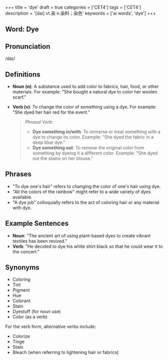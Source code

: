 +++
title = 'dye'
draft = true
categories = ['CET4']
tags = ['CET4']
description = '[dai] vt.染 n.染料；染色'
keywords = ['ai words', 'dye']
+++

## Word: Dye

## Pronunciation
/daɪ/

## Definitions
- **Noun (n)**: A substance used to add color to fabrics, hair, food, or other materials. For example: "She bought a natural dye to color her woolen scarf."
- **Verb (v)**: To change the color of something using a dye. For example: "She dyed her hair red for the event."
  
  > _Phrasal Verb_:
  > - **Dye something in/with**: To immerse or treat something with a dye to change its color. Example: "She dyed the fabric in a deep blue dye."
  > - **Dye something out**: To remove the original color from something by dyeing it a different color. Example: "She dyed out the stains on her blouse."

## Phrases
- "To dye one's hair" refers to changing the color of one's hair using dye.
- "All the colors of the rainbow" might refer to a wide variety of dyes available.
- "A dye job" colloquially refers to the act of coloring hair or any material with dye.

## Example Sentences
- **Noun**: "The ancient art of using plant-based dyes to create vibrant textiles has been revived."
- **Verb**: "He decided to dye his white shirt black so that he could wear it to the concert."

## Synonyms
- Coloring
- Tint
- Pigment
- Hue
- Colorant
- Stain
- Dyestuff (for noun use)
- Color (as a verb) 

For the verb form, alternative verbs include:
- Colorize
- Tinge
- Stain
- Bleach (when referring to lightening hair or fabrics)
